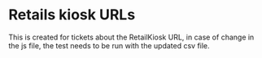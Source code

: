 <h1>Retails kiosk URLs</h1>

This is created for tickets about the RetailKiosk URL, in case of change in the js file, the test needs to be run with the updated csv file.